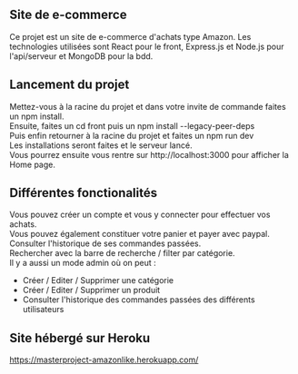 ## Site de e-commerce
Ce projet est un site de e-commerce d'achats type Amazon.
Les technologies utilisées sont React pour le front, Express.js et Node.js pour l'api/serveur et MongoDB pour la bdd.

## Lancement du projet
Mettez-vous à la racine du projet et dans votre invite de commande faites un npm install.  
Ensuite, faites un cd front puis un npm install --legacy-peer-deps  
Puis enfin retourner à la racine du projet et faites un npm run dev  
Les installations seront faites et le serveur lancé.  
Vous pourrez ensuite vous rentre sur http://localhost:3000 pour afficher la Home page.  

## Différentes fonctionalités
Vous pouvez créer un compte et vous y connecter pour effectuer vos achats.  
Vous pouvez également constituer votre panier et payer avec paypal.  
Consulter l'historique de ses commandes passées.  
Rechercher avec la barre de recherche / filter par catégorie.  
Il y a aussi un mode admin où on peut :
* Créer / Editer / Supprimer une catégorie
* Créer / Editer / Supprimer un produit
* Consulter l'historique des commandes passées des différents utilisateurs

## Site hébergé sur Heroku

https://masterproject-amazonlike.herokuapp.com/
